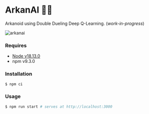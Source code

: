 # ArkanAI 🧱🧠

Arkanoid using Double Dueling Deep Q-Learning. (_work-in-progress_)

![arkanai](https://user-images.githubusercontent.com/4450399/212890909-b4d4facd-4585-43c5-8c1c-de573cc10b4f.gif)

### Requires

- [Node v18.13.0](https://nodejs.org/)
- npm v9.3.0

### Installation

```sh
$ npm ci
```

### Usage

```sh
$ npm run start # serves at http://localhost:3000
```
